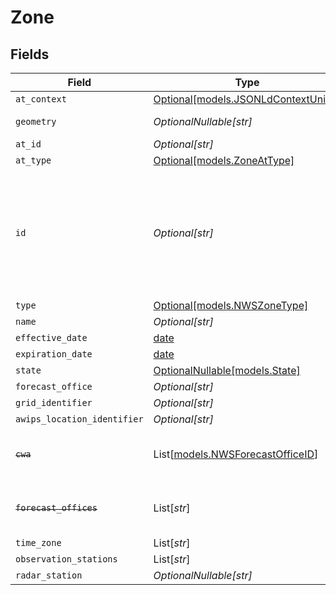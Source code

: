# Zone


## Fields

| Field                                                                                                                                                                                                                                                                            | Type                                                                                                                                                                                                                                                                             | Required                                                                                                                                                                                                                                                                         | Description                                                                                                                                                                                                                                                                      |
| -------------------------------------------------------------------------------------------------------------------------------------------------------------------------------------------------------------------------------------------------------------------------------- | -------------------------------------------------------------------------------------------------------------------------------------------------------------------------------------------------------------------------------------------------------------------------------- | -------------------------------------------------------------------------------------------------------------------------------------------------------------------------------------------------------------------------------------------------------------------------------- | -------------------------------------------------------------------------------------------------------------------------------------------------------------------------------------------------------------------------------------------------------------------------------- |
| `at_context`                                                                                                                                                                                                                                                                     | [Optional[models.JSONLdContextUnion]](../models/jsonldcontextunion.md)                                                                                                                                                                                                           | :heavy_minus_sign:                                                                                                                                                                                                                                                               | N/A                                                                                                                                                                                                                                                                              |
| `geometry`                                                                                                                                                                                                                                                                       | *OptionalNullable[str]*                                                                                                                                                                                                                                                          | :heavy_minus_sign:                                                                                                                                                                                                                                                               | A geometry represented in Well-Known Text (WKT) format.                                                                                                                                                                                                                          |
| `at_id`                                                                                                                                                                                                                                                                          | *Optional[str]*                                                                                                                                                                                                                                                                  | :heavy_minus_sign:                                                                                                                                                                                                                                                               | N/A                                                                                                                                                                                                                                                                              |
| `at_type`                                                                                                                                                                                                                                                                        | [Optional[models.ZoneAtType]](../models/zoneattype.md)                                                                                                                                                                                                                           | :heavy_minus_sign:                                                                                                                                                                                                                                                               | N/A                                                                                                                                                                                                                                                                              |
| `id`                                                                                                                                                                                                                                                                             | *Optional[str]*                                                                                                                                                                                                                                                                  | :heavy_minus_sign:                                                                                                                                                                                                                                                               | UGC identifier for a NWS forecast zone or county.<br/>The first two letters will correspond to either a state code or marine area code (see #/components/schemas/AreaCode for lists of valid letter combinations).<br/>The third letter will be Z for public/fire zone or C for county.<br/> |
| `type`                                                                                                                                                                                                                                                                           | [Optional[models.NWSZoneType]](../models/nwszonetype.md)                                                                                                                                                                                                                         | :heavy_minus_sign:                                                                                                                                                                                                                                                               | N/A                                                                                                                                                                                                                                                                              |
| `name`                                                                                                                                                                                                                                                                           | *Optional[str]*                                                                                                                                                                                                                                                                  | :heavy_minus_sign:                                                                                                                                                                                                                                                               | N/A                                                                                                                                                                                                                                                                              |
| `effective_date`                                                                                                                                                                                                                                                                 | [date](https://docs.python.org/3/library/datetime.html#date-objects)                                                                                                                                                                                                             | :heavy_minus_sign:                                                                                                                                                                                                                                                               | N/A                                                                                                                                                                                                                                                                              |
| `expiration_date`                                                                                                                                                                                                                                                                | [date](https://docs.python.org/3/library/datetime.html#date-objects)                                                                                                                                                                                                             | :heavy_minus_sign:                                                                                                                                                                                                                                                               | N/A                                                                                                                                                                                                                                                                              |
| `state`                                                                                                                                                                                                                                                                          | [OptionalNullable[models.State]](../models/state.md)                                                                                                                                                                                                                             | :heavy_minus_sign:                                                                                                                                                                                                                                                               | N/A                                                                                                                                                                                                                                                                              |
| `forecast_office`                                                                                                                                                                                                                                                                | *Optional[str]*                                                                                                                                                                                                                                                                  | :heavy_minus_sign:                                                                                                                                                                                                                                                               | N/A                                                                                                                                                                                                                                                                              |
| `grid_identifier`                                                                                                                                                                                                                                                                | *Optional[str]*                                                                                                                                                                                                                                                                  | :heavy_minus_sign:                                                                                                                                                                                                                                                               | N/A                                                                                                                                                                                                                                                                              |
| `awips_location_identifier`                                                                                                                                                                                                                                                      | *Optional[str]*                                                                                                                                                                                                                                                                  | :heavy_minus_sign:                                                                                                                                                                                                                                                               | N/A                                                                                                                                                                                                                                                                              |
| ~~`cwa`~~                                                                                                                                                                                                                                                                        | List[[models.NWSForecastOfficeID](../models/nwsforecastofficeid.md)]                                                                                                                                                                                                             | :heavy_minus_sign:                                                                                                                                                                                                                                                               | : warning: ** DEPRECATED **: This will be removed in a future release, please migrate away from it as soon as possible.                                                                                                                                                          |
| ~~`forecast_offices`~~                                                                                                                                                                                                                                                           | List[*str*]                                                                                                                                                                                                                                                                      | :heavy_minus_sign:                                                                                                                                                                                                                                                               | : warning: ** DEPRECATED **: This will be removed in a future release, please migrate away from it as soon as possible.                                                                                                                                                          |
| `time_zone`                                                                                                                                                                                                                                                                      | List[*str*]                                                                                                                                                                                                                                                                      | :heavy_minus_sign:                                                                                                                                                                                                                                                               | N/A                                                                                                                                                                                                                                                                              |
| `observation_stations`                                                                                                                                                                                                                                                           | List[*str*]                                                                                                                                                                                                                                                                      | :heavy_minus_sign:                                                                                                                                                                                                                                                               | N/A                                                                                                                                                                                                                                                                              |
| `radar_station`                                                                                                                                                                                                                                                                  | *OptionalNullable[str]*                                                                                                                                                                                                                                                          | :heavy_minus_sign:                                                                                                                                                                                                                                                               | N/A                                                                                                                                                                                                                                                                              |